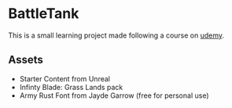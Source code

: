 # BattleTank

This is a small learning project made following a course on [udemy](https://www.udemy.com/unrealcourse/learn/v4/overview).


## Assets
* Starter Content from Unreal
* Infinty Blade: Grass Lands pack
* Army Rust Font from Jayde Garrow (free for personal use)
